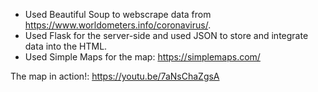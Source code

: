 - Used Beautiful Soup to webscrape data from https://www.worldometers.info/coronavirus/. 
- Used Flask for the server-side and used JSON to store and integrate data into the HTML.
- Used Simple Maps for the map: https://simplemaps.com/

The map in action!: https://youtu.be/7aNsChaZgsA
